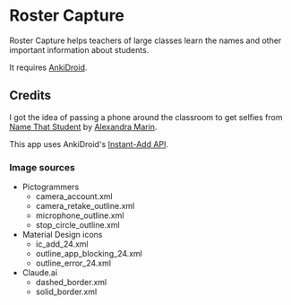 # Roster Capture

Roster Capture helps teachers of large classes learn the names and other important information
about students.

It requires [AnkiDroid](https://play.google.com/store/apps/details?id=com.ichi2.anki).


## Credits

I got the idea of passing a phone around the classroom to get selfies from
[Name That Student](http://www.alexandramarin.ca/namethatstudent.html)
by [Alexandra Marin](http://www.alexandramarin.ca/).

This app uses AnkiDroid's
[Instant-Add API](https://github.com/ankidroid/Anki-Android/wiki/AnkiDroid-API).

### Image sources

* Pictogrammers
  * camera_account.xml
  * camera_retake_outline.xml
  * microphone_outline.xml
  * stop_circle_outline.xml
* Material Design icons
  * ic_add_24.xml
  * outline_app_blocking_24.xml
  * outline_error_24.xml
* Claude.ai
  * dashed_border.xml
  * solid_border.xml